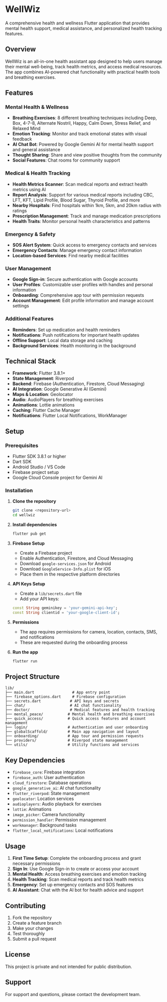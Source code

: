 # WellWiz

A comprehensive health and wellness Flutter application that provides mental health support, medical assistance, and personalized health tracking features.

## Overview

WellWiz is an all-in-one health assistant app designed to help users manage their mental well-being, track health metrics, and access medical resources. The app combines AI-powered chat functionality with practical health tools and breathing exercises.

## Features

### Mental Health & Wellness
- **Breathing Exercises**: 8 different breathing techniques including Deep, Box, 4-7-8, Alternate Nostril, Happy, Calm Down, Stress Relief, and Relaxed Mind
- **Emotion Tracking**: Monitor and track emotional states with visual feedback
- **AI Chat Bot**: Powered by Google Gemini AI for mental health support and general assistance
- **Thought Sharing**: Share and view positive thoughts from the community
- **Social Features**: Chat rooms for community support

### Medical & Health Tracking
- **Health Metrics Scanner**: Scan medical reports and extract health metrics using AI
- **Report Analysis**: Support for various medical reports including CBC, LFT, KFT, Lipid Profile, Blood Sugar, Thyroid Profile, and more
- **Nearby Hospitals**: Find hospitals within 1km, 5km, and 20km radius with ratings
- **Prescription Management**: Track and manage medication prescriptions
- **Health Traits**: Monitor personal health characteristics and patterns

### Emergency & Safety
- **SOS Alert System**: Quick access to emergency contacts and services
- **Emergency Contacts**: Manage emergency contact information
- **Location-based Services**: Find nearby medical facilities

### User Management
- **Google Sign-in**: Secure authentication with Google accounts
- **User Profiles**: Customizable user profiles with handles and personal information
- **Onboarding**: Comprehensive app tour with permission requests
- **Account Management**: Edit profile information and manage account settings

### Additional Features
- **Reminders**: Set up medication and health reminders
- **Notifications**: Push notifications for important health updates
- **Offline Support**: Local data storage and caching
- **Background Services**: Health monitoring in the background

## Technical Stack

- **Framework**: Flutter 3.8.1+
- **State Management**: Riverpod
- **Backend**: Firebase (Authentication, Firestore, Cloud Messaging)
- **AI Integration**: Google Generative AI (Gemini)
- **Maps & Location**: Geolocator
- **Audio**: AudioPlayers for breathing exercises
- **Animations**: Lottie animations
- **Caching**: Flutter Cache Manager
- **Notifications**: Flutter Local Notifications, WorkManager

## Setup

### Prerequisites
- Flutter SDK 3.8.1 or higher
- Dart SDK
- Android Studio / VS Code
- Firebase project setup
- Google Cloud Console project for Gemini AI

### Installation

1. **Clone the repository**
   ```bash
   git clone <repository-url>
   cd wellwiz
   ```

2. **Install dependencies**
   ```bash
   flutter pub get
   ```

3. **Firebase Setup**
   - Create a Firebase project
   - Enable Authentication, Firestore, and Cloud Messaging
   - Download `google-services.json` for Android
   - Download `GoogleService-Info.plist` for iOS
   - Place them in the respective platform directories

4. **API Keys Setup**
   - Create a `lib/secrets.dart` file
   - Add your API keys:
   ```dart
   const String geminikey = 'your-gemini-api-key';
   const String clientid = 'your-google-client-id';
   ```

5. **Permissions**
   - The app requires permissions for camera, location, contacts, SMS, and notifications
   - These are requested during the onboarding process

6. **Run the app**
   ```bash
   flutter run
   ```

## Project Structure

```
lib/
├── main.dart                 # App entry point
├── firebase_options.dart     # Firebase configuration
├── secrets.dart             # API keys and secrets
├── chat/                    # AI chat functionality
├── doctor/                  # Medical features and health tracking
├── mental_peace/           # Mental health and breathing exercises
├── quick_access/           # Quick access features and account management
├── login/                  # Authentication and user onboarding
├── globalScaffold/         # Main app navigation and layout
├── onboarding/             # App tour and permission requests
├── providers/              # Riverpod state management
└── utils/                  # Utility functions and services
```

## Key Dependencies

- `firebase_core`: Firebase integration
- `firebase_auth`: User authentication
- `cloud_firestore`: Database operations
- `google_generative_ai`: AI chat functionality
- `flutter_riverpod`: State management
- `geolocator`: Location services
- `audioplayers`: Audio playback for exercises
- `lottie`: Animations
- `image_picker`: Camera functionality
- `permission_handler`: Permission management
- `workmanager`: Background tasks
- `flutter_local_notifications`: Local notifications

## Usage

1. **First Time Setup**: Complete the onboarding process and grant necessary permissions
2. **Sign In**: Use Google Sign-in to create or access your account
3. **Mental Health**: Access breathing exercises and emotion tracking
4. **Health Tracking**: Scan medical reports and track health metrics
5. **Emergency**: Set up emergency contacts and SOS features
6. **AI Assistant**: Chat with the AI bot for health advice and support

## Contributing

1. Fork the repository
2. Create a feature branch
3. Make your changes
4. Test thoroughly
5. Submit a pull request

## License

This project is private and not intended for public distribution.

## Support

For support and questions, please contact the development team.
